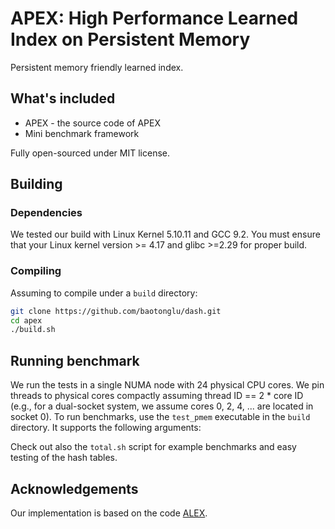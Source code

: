 # APEX: High Performance Learned Index on Persistent Memory

Persistent memory friendly learned index.

## What's included

- APEX - the source code of APEX
- Mini benchmark framework

Fully open-sourced under MIT license.

## Building

### Dependencies
We tested our build with Linux Kernel 5.10.11 and GCC 9.2. You must ensure that your Linux kernel version >= 4.17 and glibc >=2.29 for proper build. 

### Compiling
Assuming to compile under a `build` directory:
```bash
git clone https://github.com/baotonglu/dash.git
cd apex
./build.sh
```

## Running benchmark

We run the tests in a single NUMA node with 24 physical CPU cores. We pin threads to physical cores compactly assuming thread ID == 2 * core ID (e.g., for a dual-socket system, we assume cores 0, 2, 4, ... are located in socket 0).  To run benchmarks, use the `test_pmem` executable in the `build` directory. It supports the following arguments:

Check out also the `total.sh` script for example benchmarks and easy testing of the hash tables. 

## Acknowledgements

Our implementation is based on the code [ALEX](https://github.com/microsoft/ALEX).
